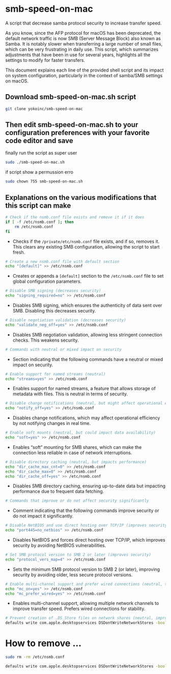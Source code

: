 # smb-speed-on-mac
A script that decrease samba protocol security to increase transfer speed.

As you know, since the AFP protocol for macOS has been deprecated, the default network traffic is now SMB (Server Message Block) also known as Samba. 
It is notably slower when transferring a large number of small files, which can be very frustrating in daily use. This script, which summarizes adjustments that have been in use for several years, highlights all the settings to modify for faster transfers.

This document explains each line of the provided shell script and its impact on system configuration, particularly in the context of samba/SMB settings on macOS.

## Download smb-speed-on-mac.sh script
```bash
git clone yokoinc/smb-speed-on-mac
```

## Then edit smb-speed-on-mac.sh to your configuration preferences with your favorite code editor and save
finally run the script as super user
```bash
sudo ./smb-speed-on-mac.sh
```
if script show a permussion erro
```bash
sudo chown 755 smb-speed-on-mac.sh
```

## Explanations on the various modifications that this script can make

```bash
# Check if the nsmb.conf file exists and remove it if it does
if [ -f /etc/nsmb.conf ]; then
    rm /etc/nsmb.conf
fi
```
- Checks if the `/private/etc/nsmb.conf` file exists, and if so, removes it. This clears any existing SMB configuration, allowing the script to start fresh.

```bash
# Create a new nsmb.conf file with default section
echo "[default]" >> /etc/nsmb.conf
```
- Creates or appends a `[default]` section to the `/etc/nsmb.conf` file to set global configuration parameters.

```bash
# Disable SMB signing (decreases security)
echo "signing_required=no" >> /etc/nsmb.conf
```
- Disables SMB signing, which ensures the authenticity of data sent over SMB. Disabling this decreases security.

```bash
# Disable negotiation validation (decreases security)
echo "validate_neg_off=yes" >> /etc/nsmb.conf
```
- Disables SMB negotiation validation, allowing less stringent connection checks. This weakens security.

```bash
# Commands with neutral or mixed impact on security
```
- Section indicating that the following commands have a neutral or mixed impact on security.

```bash
# Enable support for named streams (neutral)
echo "streams=yes" >> /etc/nsmb.conf
```
- Enables support for named streams, a feature that allows storage of metadata with files. This is neutral in terms of security.

```bash
# Disable change notifications (neutral, but might affect operational efficiency)
echo "notify_off=yes" >> /etc/nsmb.conf
```
- Disables change notifications, which may affect operational efficiency by not notifying changes in real time.

```bash
# Enable soft mounts (neutral, but could impact data availability)
echo "soft=yes" >> /etc/nsmb.conf
```
- Enables “soft” mounting for SMB shares, which can make the connection less reliable in case of network interruptions.

```bash
# Disable directory caching (neutral, but impacts performance)
echo "dir_cache_max_cnt=0" >> /etc/nsmb.conf
echo "dir_cache_max=0" >> /etc/nsmb.conf
echo "dir_cache_off=yes" >> /etc/nsmb.conf
```
- Disables SMB directory caching, ensuring up-to-date data but impacting performance due to frequent data fetching.

```bash
# Commands that improve or do not affect security significantly
```
- Comment indicating that the following commands improve security or do not impact it significantly.

```bash
# Disable NetBIOS and use direct hosting over TCP/IP (improves security)
echo "port445=no_netbios" >> /etc/nsmb.conf
```
- Disables NetBIOS and forces direct hosting over TCP/IP, which improves security by avoiding NetBIOS vulnerabilities.

```bash
# Set SMB protocol version to SMB 2 or later (improves security)
echo "protocol_vers_map=4" >> /etc/nsmb.conf
```
- Sets the minimum SMB protocol version to SMB 2 (or later), improving security by avoiding older, less secure protocol versions.

```bash
# Enable multi-channel support and prefer wired connections (neutral, typically safe)
echo "mc_on=yes" >> /etc/nsmb.conf
echo "mc_prefer_wired=yes" >> /etc/nsmb.conf
```
- Enables multi-channel support, allowing multiple network channels to improve transfer speed. Prefers wired connections for stability.

```bash
# Prevent creation of .DS_Store files on network shares (neutral, improves performance)
defaults write com.apple.desktopservices DSDontWriteNetworkStores -bool TRUE
```

# How to remove ...
```bash
sudo rm -rm /etc/nsmb.conf
```
```bash
defaults write com.apple.desktopservices DSDontWriteNetworkStores -bool FALSE
```
